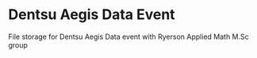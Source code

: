 # Dentsu Aegis Data Event
 File storage for Dentsu Aegis Data event with Ryerson Applied Math M.Sc group
